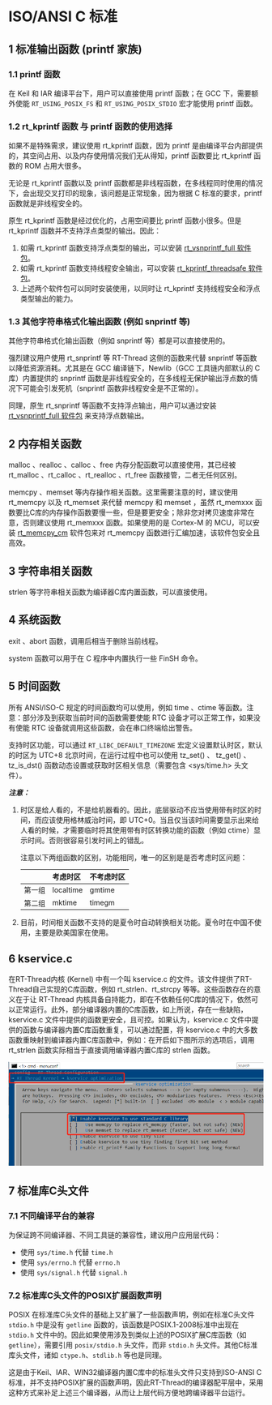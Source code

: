 # ISO/ANSI C 标准

## 1 标准输出函数 (printf 家族)

### 1.1 printf 函数

在 Keil 和 IAR 编译平台下，用户可以直接使用 printf 函数；在 GCC 下，需要额外使能 `RT_USING_POSIX_FS` 和 `RT_USING_POSIX_STDIO` 宏才能使用 printf 函数。

### 1.2 rt_kprintf 函数 与 printf 函数的使用选择

如果不是特殊需求，建议使用 rt_kprintf 函数，因为 printf 是由编译平台内部提供的，其空间占用、以及内存使用情况我们无从得知，printf 函数要比 rt_kprintf 函数的 ROM 占用大很多。

无论是 rt_kprintf 函数以及 printf 函数都是非线程函数，在多线程同时使用的情况下，会出现交叉打印的现象，该问题是正常现象，因为根据 C 标准的要求，printf 函数就是非线程安全的。

原生 rt_kprintf 函数是经过优化的，占用空间要比 printf 函数小很多。但是 rt_kprintf 函数并不支持浮点类型的输出。因此：

1. 如需 rt_kprintf 函数支持浮点类型的输出，可以安装 [rt_vsnprintf_full 软件包](https://github.com/mysterywolf/rt_vsnprintf_full)。
2. 如需 rt_kprintf 函数支持线程安全输出，可以安装 [rt_kprintf_threadsafe 软件包](https://github.com/mysterywolf/rt_kprintf_threadsafe)。
3. 上述两个软件包可以同时安装使用，以同时让 rt_kprintf 支持线程安全和浮点类型输出的能力。

### 1.3 其他字符串格式化输出函数 (例如 snprintf 等)

其他字符串格式化输出函数（例如 snprintf 等）都是可以直接使用的。

强烈建议用户使用 rt_snprintf 等 RT-Thread 这侧的函数来代替 snprintf 等函数以降低资源消耗。尤其是在 GCC 编译链下，Newlib（GCC 工具链内部默认的 C 库）内置提供的 snprintf 函数是非线程安全的，在多线程无保护输出浮点数的情况下可能会引发死机（snprintf 函数非线程安全是不正常的）。

同理，原生 rt_snprintf 等函数不支持浮点输出，用户可以通过安装 [rt_vsnprintf_full 软件包](https://github.com/mysterywolf/rt_vsnprintf_full) 来支持浮点数输出。

## 2 内存相关函数

malloc 、realloc 、calloc 、free 内存分配函数可以直接使用，其已经被 rt_malloc 、rt_calloc 、rt_realloc 、rt_free 函数接管，二者无任何区别。

memcpy 、memset 等内存操作相关函数。这里需要注意的时，建议使用 rt_memcpy 以及 rt_memset 来代替 memcpy 和 memset ，虽然 rt_memxxx 函数要比C库的内存操作函数要慢一些，但是要更安全；除非您对拷贝速度非常在意，否则建议使用 rt_memxxx 函数。如果使用的是 Cortex-M 的 MCU，可以安装 [rt_memcpy_cm](https://github.com/mysterywolf/rt_memcpy_cm) 软件包来对 rt_memcpy 函数进行汇编加速，该软件包安全且高效。

## 3 字符串相关函数

strlen 等字符串相关函数为编译器C库内置函数，可以直接使用。

## 4 系统函数

exit 、abort 函数，调用后相当于删除当前线程。

system 函数可以用于在 C 程序中内置执行一些 FinSH 命令。

## 5 时间函数

所有 ANSI/ISO-C 规定的时间函数均可以使用，例如 time 、ctime 等函数。注意：部分涉及到获取当前时间的函数需要使能 RTC 设备才可以正常工作，如果没有使能 RTC 设备就调用这些函数，会在串口终端给出警告。

支持时区功能，可以通过 `RT_LIBC_DEFAULT_TIMEZONE` 宏定义设置默认时区，默认的时区为 UTC+8 北京时间，在运行过程中也可以使用 tz_set() 、 tz_get() 、 tz_is_dst() 函数动态设置或获取时区相关信息（需要包含 <sys/time.h> 头文件）。

***注意：***

1. 时区是给人看的，不是给机器看的。因此，底层驱动不应当使用带有时区的时间，而应该使用格林威治时间，即 UTC+0。当且仅当该时间需要显示出来给人看的时候，才需要临时将其使用带有时区转换功能的函数（例如 ctime）显示时间。否则很容易引发时间上的错乱。
   
   注意以下两组函数的区别，功能相同，唯一的区别是是否考虑时区问题：
   
   |     | 考虑时区      | 不考虑时区  |
   | --- | --------- | ------ |
   | 第一组 | localtime | gmtime |
   | 第二组 | mktime    | timegm |

2. 目前，时间相关函数不支持的是夏令时自动转换相关功能。夏令时在中国不使用，主要是欧美国家在使用。

## 6 kservice.c

在RT-Thread内核 (Kernel) 中有一个叫 kservice.c 的文件。该文件提供了RT-Thread自己实现的C库函数，例如 rt_strlen、rt_strcpy 等等。这些函数存在的意义在于让 RT-Thread 内核具备自持能力，即在不依赖任何C库的情况下，依然可以正常运行。此外，部分编译器内置的C库函数，如上所说，存在一些缺陷，kservice.c 文件中提供的函数更安全，且可控。如果认为，kservice.c 文件中提供的函数与编译器内置C库函数重复，可以通过配置，将 kservice.c 中的大多数函数重映射到编译器内置C库函数中，例如：在开启如下图所示的选项后，调用 rt_strlen 函数实际相当于直接调用编译器内置C库的 strlen 函数。

![kservice](figures/kservice.png)

## 7 标准库C头文件
### 7.1 不同编译平台的兼容

为保证跨不同编译器、不同工具链的兼容性，建议用户应用层代码：
  * 使用 `sys/time.h` 代替 `time.h`
  * 使用 `sys/errno.h` 代替 `errno.h`
  * 使用 `sys/signal.h` 代替 `signal.h`

### 7.2 标准库C头文件的POSIX扩展函数声明

POSIX 在标准库C头文件的基础上又扩展了一些函数声明，例如在标准C头文件 `stdio.h` 中是没有 `getline` 函数的，该函数是POSIX.1-2008标准中出现在 `stdio.h` 文件中的。因此如果使用涉及到类似上述的POSIX扩展C库函数（如 `getline`），需要引用 `posix/stdio.h` 头文件，而非 `stdio.h` 头文件。其他C标准库头文件，诸如 `ctype.h`、`stdlib.h` 等也是同理。

这是由于Keil、IAR、WIN32编译器内置C库中的标准头文件只支持到ISO-ANSI C标准，并不支持POSIX扩展的函数声明，因此RT-Thread的编译器配平层中，采用这种方式来补足上述三个编译器，从而让上层代码方便地跨编译器平台运行。
